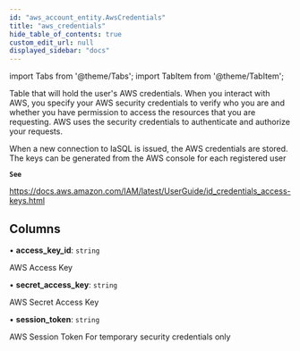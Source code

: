 ```yaml
---
id: "aws_account_entity.AwsCredentials"
title: "aws_credentials"
hide_table_of_contents: true
custom_edit_url: null
displayed_sidebar: "docs"
---
```


import Tabs from '@theme/Tabs';
import TabItem from '@theme/TabItem';

Table that will hold the user's AWS credentials.
When you interact with AWS, you specify your AWS security credentials to verify who you
are and whether you have permission to access the resources that you are requesting.
AWS uses the security credentials to authenticate and authorize your requests.

When a new connection to IaSQL is issued, the AWS credentials are stored.
The keys can be generated from the AWS console for each registered user

**`See`**

https://docs.aws.amazon.com/IAM/latest/UserGuide/id_credentials_access-keys.html

## Columns

• **access\_key\_id**: `string`

AWS Access Key

• **secret\_access\_key**: `string`

AWS Secret Access Key

• **session\_token**: `string`

AWS Session Token
For temporary security credentials only
